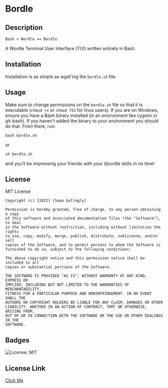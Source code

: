 # Bordle

## Description

`Bash + Wordle == Bordle`

A Wordle Terminal User Interface (TUI) written entirely in Bash.

## Installation

Installation is as simple as wget'ing the `bordle.sh` file.

## Usage

Make sure to change permissions on the `bordle.sh` file so that it is executable (`chmod +x` or `chmod 755`
for linux users). If you are on Windows, ensure you have a Bash binary installed (in an environment like cygwin
or git-bash). If you haven't added the binary to your environment you should do that. From there, run:

`bash bordle.sh` 

or

`sh bordle.sh`

and you'll be impressing your friends with your (b)ordle skills in no time!

## License
 MIT License

    Copyright (c) [2022] [Sean Gallogly]
    
    Permission is hereby granted, free of charge, to any person obtaining a copy
    of this software and associated documentation files (the "Software"), to deal
    in the Software without restriction, including without limitation the rights
    to use, copy, modify, merge, publish, distribute, sublicense, and/or sell
    copies of the Software, and to permit persons to whom the Software is
    furnished to do so, subject to the following conditions:
    
    The above copyright notice and this permission notice shall be included in all
    copies or substantial portions of the Software.
    
    THE SOFTWARE IS PROVIDED "AS IS", WITHOUT WARRANTY OF ANY KIND, EXPRESS OR
    IMPLIED, INCLUDING BUT NOT LIMITED TO THE WARRANTIES OF MERCHANTABILITY,
    FITNESS FOR A PARTICULAR PURPOSE AND NONINFRINGEMENT. IN NO EVENT SHALL THE
    AUTHORS OR COPYRIGHT HOLDERS BE LIABLE FOR ANY CLAIM, DAMAGES OR OTHER
    LIABILITY, WHETHER IN AN ACTION OF CONTRACT, TORT OR OTHERWISE, ARISING FROM,
    OUT OF OR IN CONNECTION WITH THE SOFTWARE OR THE USE OR OTHER DEALINGS IN THE
    SOFTWARE. 

## Badges
  ![License: MIT](https://img.shields.io/badge/License-MIT-yellow.svg)
## License Link
  [Click Me](https://opensource.org/licenses/MIT) 
